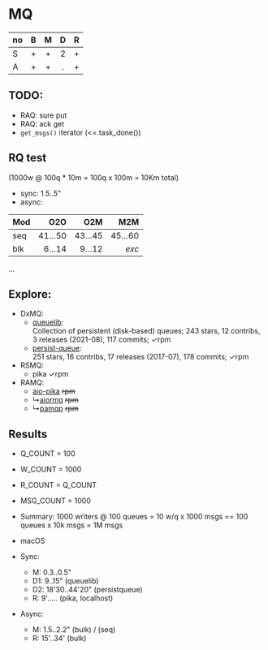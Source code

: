 # MQ

no | B | M | D | R
---|:-:|:-:|:-:|:-:
S  | + | + | 2 | +
A  | + | + | . | +

## TODO:
- RAQ: sure put
- RAQ: ack get
- `get_msgs()` iterator (<=.task_done())

## RQ test

(1000w @ 100q * 10m = 100q x 100m = 10Km total)

- sync: 1.5..5"
- async:

Mod | O2O   | O2M   | M2M
----|------:|------:|------:
seq | 41…50 | 43…45 | 45…60
blk |  6…14 |  9…12 | *exc*

&hellip;

## Explore:
- DxMQ:
  + [queuelib](https://github.com/scrapy/queuelib):  
     Collection of persistent (disk-based) queues; 243 stars, 12 contribs, 3 releases (2021-08), 117 commits;
     &check;rpm
  + [persist-queue](https://github.com/peter-wangxu/persist-queue):  
     251 stars, 16 contribs, 17 releases (2017-07), 178 commits;
     &check;rpm
- RSMQ:
  + pika &check;rpm
- RAMQ:
  + [aio-pika](https://github.com/mosquito/aio-pika) ~~rpm~~
  + &rdsh;[aiormq](https://github.com/mosquito/aiormq) ~~rpm~~
  + &rdsh;[pamqp](https://github.com/gmr/pamqp) ~~rpm~~

## Results
- Q_COUNT = 100
- W_COUNT = 1000
- R_COUNT = Q_COUNT
- MSG_COUNT = 1000
- Summary: 1000 writers @ 100 queues = 10 w/q x 1000 msgs == 100 queues x 10k msgs = 1M msgs
- macOS

- Sync:
  + M: 0.3..0.5"
  + D1: 9..15" (queuelib)
  + D2: 18'30..44'20" (persistqueue)
  + R: 9'..&hellip;  (pika, localhost)

- Async:
  + M: 1.5..2.2" (bulk) / (seq)
  + R: 15'..34' (bulk)
